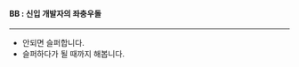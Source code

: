 #### BB : 신입 개발자의 좌충우돌
----------------------------------------------------

+ 안되면 슬퍼합니다.<br>
+ 슬퍼하다가 될 때까지 해봅니다.
